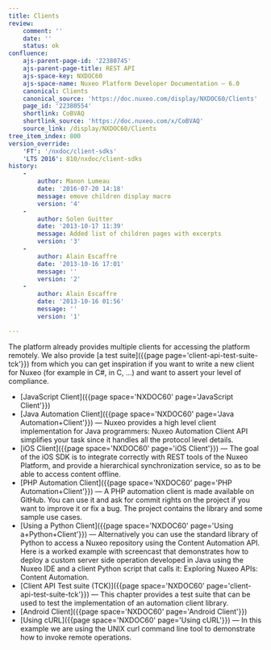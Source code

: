 ```yaml
---
title: Clients
review:
    comment: ''
    date: ''
    status: ok
confluence:
    ajs-parent-page-id: '22380745'
    ajs-parent-page-title: REST API
    ajs-space-key: NXDOC60
    ajs-space-name: Nuxeo Platform Developer Documentation — 6.0
    canonical: Clients
    canonical_source: 'https://doc.nuxeo.com/display/NXDOC60/Clients'
    page_id: '22380554'
    shortlink: CoBVAQ
    shortlink_source: 'https://doc.nuxeo.com/x/CoBVAQ'
    source_link: /display/NXDOC60/Clients
tree_item_index: 800
version_override:
    'FT': '/nxdoc/client-sdks'
    'LTS 2016': 810/nxdoc/client-sdks
history:
    -
        author: Manon Lumeau
        date: '2016-07-20 14:18'
        message: emove children display macro
        version: '4'
    -
        author: Solen Guitter
        date: '2013-10-17 11:39'
        message: Added list of children pages with excerpts
        version: '3'
    -
        author: Alain Escaffre
        date: '2013-10-16 17:01'
        message: ''
        version: '2'
    -
        author: Alain Escaffre
        date: '2013-10-16 01:56'
        message: ''
        version: '1'

---
```

The platform already provides multiple clients for accessing the platform remotely.&nbsp;We also provide [a test suite]({{page page='client-api-test-suite-tck'}}) from which you can get inspiration if you want to write a new client for Nuxeo (for example in C#, in C, ...) and want to assert your level of compliance.

*   [JavaScript Client]({{page space='NXDOC60' page='JavaScript Client'}})
*   [Java Automation Client]({{page space='NXDOC60' page='Java Automation+Client'}})&nbsp;&mdash;&nbsp;<span class="smalltext">Nuxeo provides a high level client implementation for Java programmers: Nuxeo Automation Client API simplifies your task since it handles all the protocol level details.</span>
*   [iOS Client]({{page space='NXDOC60' page='iOS Client'}})&nbsp;&mdash;&nbsp;<span class="smalltext">The goal of the iOS SDK is to integrate correctly with REST tools of the Nuxeo Platform, and provide a hierarchical synchronization service, so as to be able to access content offline.</span>
*   [PHP Automation Client]({{page space='NXDOC60' page='PHP Automation+Client'}})&nbsp;&mdash;&nbsp;<span class="smalltext">A PHP automation client is made available on GitHub. You can use it and ask for commit rights on the project if you want to improve it or fix a bug. The project contains the library and some sample use cases.</span>
*   [Using a Python Client]({{page space='NXDOC60' page='Using a+Python+Client'}})&nbsp;&mdash;&nbsp;<span class="smalltext">Alternatively you can use the standard library of Python to access a Nuxeo repository using the Content Automation API. Here is a worked example with screencast that demonstrates how to deploy a custom server side operation developed in Java using the Nuxeo IDE and a client Python script that calls it: Exploring Nuxeo APIs: Content Automation.</span>
*   [Client API Test suite (TCK)]({{page space='NXDOC60' page='client-api-test-suite-tck'}})&nbsp;&mdash;&nbsp;<span class="smalltext">This chapter provides a test suite that can be used to test the implementation of an automation client library.</span>
*   [Android Client]({{page space='NXDOC60' page='Android Client'}})
*   [Using cURL]({{page space='NXDOC60' page='Using cURL'}})&nbsp;&mdash;&nbsp;<span class="smalltext">In this example we are using the UNIX curl command line tool to demonstrate how to invoke remote operations.</span>
